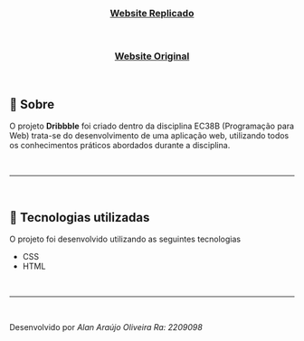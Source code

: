 <br />

<h3 align="center">
    <a href="https://lanoliveira.github.io/programacaoParaWeb/">Website Replicado</a>
</h3>    

<br />

<h3 align="center">
    <a href="https://dribbble.com/">Website Original</a>
</h3>  

<br />

## 📝 Sobre

O projeto **Dribbble** foi criado dentro da disciplina EC38B (Programação para Web) trata-se do desenvolvimento de uma aplicação web, utilizando todos os conhecimentos práticos abordados durante a disciplina.

<br />

---
<br />

## 🚀 Tecnologias utilizadas

O projeto foi desenvolvido utilizando as seguintes tecnologias

- CSS
- HTML

<br />

---
<br />

Desenvolvido por *Alan Araújo Oliveira Ra: 2209098*